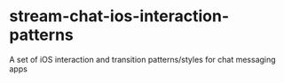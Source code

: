 # stream-chat-ios-interaction-patterns
A set of iOS interaction and transition patterns/styles for chat messaging apps
